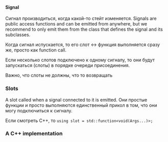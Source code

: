 
#### Signal

Сигнал производиться, когда какой-то стейт изменяется. Signals are public access functions and can be emitted from anywhere, but we recommend to only emit them from the class that defines the signal and its subclasses.

Когда сигнал испускается, то его слот <-> функция выполняется сразу же, просто как function call. 

Если несколько слотов подключено к одному сигналу, то они будут запускаться (слоты) в порядке очереди присоединения.

Важно, что слоты не должны, что то возвращать

### Slots

A slot called when a signal connected to it is emitted. Они простые функции и просто выполняются единственный прикол в том, что они могу подключиться к сигналу.

Если смотреть C++, то `using slot = std::function<void(Args...)>; ` 

### A C++ implementation

